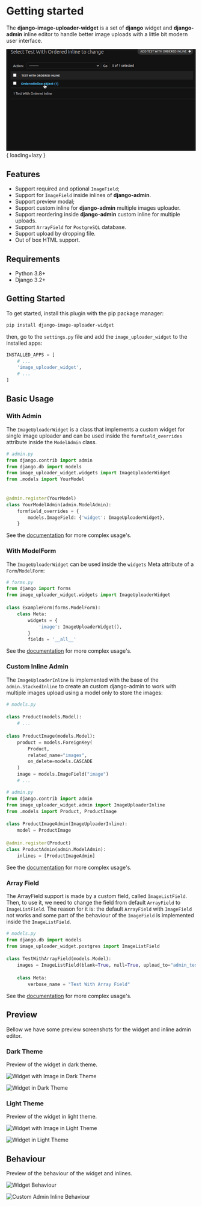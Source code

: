 # Getting started

The **django-image-uploader-widget** is a set of **django** widget and **django-admin** inline editor to handle better image uploads with a little bit modern user interface.

<div class="images-container" markdown="block">

![Preview](./_images/behaviour_inline.gif){ loading=lazy }

</div>

## Features

- Support required and optional `ImageField`;
- Support for `ImageField` inside inlines of **django-admin**.
- Support preview modal;
- Support custom inline for **django-admin** multiple images uploader.
- Support reordering inside **django-admin** custom inline for multiple uploads.
- Support `ArrayField` for `PostgreSQL` database.
- Support upload by dropping file.
- Out of box HTML support.

## Requirements

- Python 3.8+
- Django 3.2+

## Getting Started

To get started, install this plugin with the pip package manager:

```sh
pip install django-image-uploader-widget
```

then, go to the `settings.py` file and add the `image_uploader_widget` to the installed apps:

```python
INSTALLED_APPS = [
    # ...
    'image_uploader_widget',
    # ...
]
```

## Basic Usage

### With Admin

The `ImageUploaderWidget` is a class that implements a custom widget for single image uploader and can be used inside the `formfield_overrides` attribute inside the `ModelAdmin` class.

```python
# admin.py
from django.contrib import admin
from django.db import models
from image_uploader_widget.widgets import ImageUploaderWidget
from .models import YourModel


@admin.register(YourModel)
class YourModelAdmin(admin.ModelAdmin):
    formfield_overrides = {
        models.ImageField: {'widget': ImageUploaderWidget},
    }
```
See the [documentation](./widget/01-resumed.md) for more complex usage's.


### With ModelForm

The `ImageUploaderWidget` can be used inside the `widgets` Meta attribute of a `Form`/`ModelForm`:

```python
# forms.py
from django import forms
from image_uploader_widget.widgets import ImageUploaderWidget

class ExampleForm(forms.ModelForm):
    class Meta:
        widgets = {
            'image': ImageUploaderWidget(),
        }
        fields = '__all__'
```

See the [documentation](./widget/01-resumed.md) for more complex usage's.

### Custom Inline Admin

The `ImageUploaderInline` is implemented with the base of the `admin.StackedInline` to create an custom django-admin to work with multiple images upload using a model only to store the images:

```python
# models.py

class Product(models.Model):
    # ...

class ProductImage(models.Model):
    product = models.ForeignKey(
        Product,
        related_name="images",
        on_delete=models.CASCADE
    )
    image = models.ImageField("image")
    # ...
```

```python
# admin.py
from django.contrib import admin
from image_uploader_widget.admin import ImageUploaderInline
from .models import Product, ProductImage

class ProductImageAdmin(ImageUploaderInline):
    model = ProductImage

@admin.register(Product)
class ProductAdmin(admin.ModelAdmin):
    inlines = [ProductImageAdmin]
```

See the [documentation](./inline_admin/01-tutorial.md) for more complex usage's.

### Array Field

The ArrayField support is made by a custom field, called `ImageListField`. Then, to use it, we need to change the field from default `ArrayField` to `ImageListField`. The reason for it is: the default `ArrayField` with `ImageField` not works and some part of the behaviour of the `ImageField` is implemented inside the `ImageListField`.

```python
# models.py
from django.db import models
from image_uploader_widget.postgres import ImageListField

class TestWithArrayField(models.Model):
    images = ImageListField(blank=True, null=True, upload_to="admin_test")

    class Meta:
        verbose_name = "Test With Array Field"
```

See the [documentation](./array_field/01-tutorial.md) for more complex usage's.


## Preview

Bellow we have some preview screenshots for the widget and inline admin editor.

### Dark Theme

Preview of the widget in dark theme.

<div class="images-container" markdown="block">

![Widget with Image in Dark Theme](https://raw.githubusercontent.com/inventare/django-image-uploader-widget/main/docs/_images/widget_image_dark.png)

</div>

<div class="images-container" markdown="block">

![Widget in Dark Theme](https://raw.githubusercontent.com/inventare/django-image-uploader-widget/main/docs/_images/widget_dark.png)

</div>

### Light Theme

Preview of the widget in light theme.

<div class="images-container" markdown="block">

![Widget with Image in Light Theme](https://raw.githubusercontent.com/inventare/django-image-uploader-widget/main/docs/_images/widget_image.png)

</div>

<div class="images-container" markdown="block">

![Widget in Light Theme](https://raw.githubusercontent.com/inventare/django-image-uploader-widget/main/docs/_images/widget.png)

</div>

## Behaviour

Preview of the behaviour of the widget and inlines.

<div class="images-container" markdown="block">

![Widget Behaviour](https://raw.githubusercontent.com/inventare/django-image-uploader-widget/main/docs/_images/behaviour_widget.gif)

</div>

<div class="images-container" markdown="block">

![Custom Admin Inline Behaviour](https://raw.githubusercontent.com/inventare/django-image-uploader-widget/main/docs/_images/behaviour_inline.gif)

</div>

